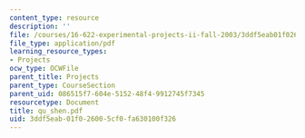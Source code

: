 ```yaml
---
content_type: resource
description: ''
file: /courses/16-622-experimental-projects-ii-fall-2003/3ddf5eab01f026005cf0fa630100f326_qu_shen.pdf
file_type: application/pdf
learning_resource_types:
- Projects
ocw_type: OCWFile
parent_title: Projects
parent_type: CourseSection
parent_uid: 086515f7-604e-5152-48f4-9912745f7345
resourcetype: Document
title: qu_shen.pdf
uid: 3ddf5eab-01f0-2600-5cf0-fa630100f326
---
```

